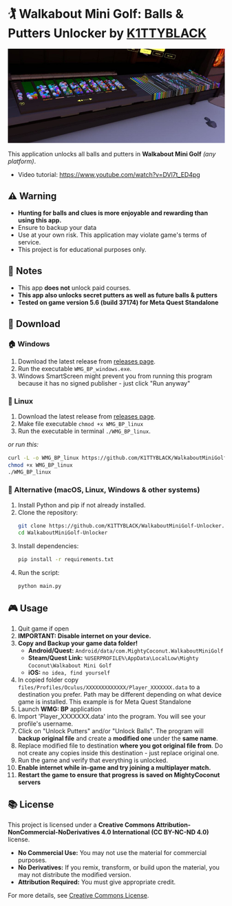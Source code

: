 # 🏌️ Walkabout Mini Golf: Balls & Putters Unlocker by [K1TTYBLACK](https://horizon.meta.com/profile/112795680903761/?hwsh=HCaI4lqR4x)

![Preview Image](preview.jpg)

This application unlocks all balls and putters in **Walkabout Mini Golf** *(any platform)*.
- Video tutorial: https://www.youtube.com/watch?v=DVl7t_ED4pg

## ⚠️ Warning

- **Hunting for balls and clues is more enjoyable and rewarding than using this app.**
- Ensure to backup your data
- Use at your own risk. This application may violate game's terms of service.
- This project is for educational purposes only.

## 📝 Notes
- This app **does not** unlock paid courses.
- **This app also unlocks secret putters as well as future balls & putters**
- **Tested on game version 5.6 (build 37174) for Meta Quest Standalone**

## 📂 Download

### 🏠 Windows
1. Download the latest release from [releases page](https://github.com/K1TTYBLACK/WalkaboutMiniGolf-Unlocker/releases).
2. Run the executable `WMG_BP_windows.exe`.
3. Windows SmartScreen might prevent you from running this program because it has no signed publisher - just click "Run anyway"

### 🐧 Linux
1. Download the latest release from [releases page](https://github.com/K1TTYBLACK/WalkaboutMiniGolf-Unlocker/releases).
2. Make file executable `chmod +x WMG_BP_linux`
3. Run the executable in terminal `./WMG_BP_linux`.

*or run this:*
```sh
curl -L -o WMG_BP_linux https://github.com/K1TTYBLACK/WalkaboutMiniGolf-Unlocker/raw/refs/heads/main/dist/WMG_BP_linux
chmod +x WMG_BP_linux
./WMG_BP_linux
```

### 🍏 Alternative (macOS, Linux, Windows & other systems)
1. Install Python and pip if not already installed.
2. Clone the repository:
   ```sh
   git clone https://github.com/K1TTYBLACK/WalkaboutMiniGolf-Unlocker.git
   cd WalkaboutMiniGolf-Unlocker
   ```
3. Install dependencies:
   ```sh
   pip install -r requirements.txt
   ```
4. Run the script:
   ```sh
   python main.py
   ```

## 🎮 Usage
1. Quit game if open
2. **IMPORTANT: Disable internet on your device.**
3. **Copy and Backup your game data folder!**
   - **Android/Quest:** `Android/data/com.MightyCoconut.WalkaboutMiniGolf`
   - **Steam/Quest Link:** `%USERPROFILE%\AppData\LocalLow\Mighty Coconut\Walkabout Mini Golf`
   - **iOS:** `no idea, find yourself`
4. In copied folder copy `files/Profiles/Oculus/XXXXXXXXXXXXX/Player_XXXXXXX.data` to a destination you prefer. Path may be different depending on what device game is installed. This example is for Meta Quest Standalone
5. Launch **WMG: BP** application 
6. Import 'Player_XXXXXXX.data' into the program. You will see your profile's username.
7. Click on "Unlock Putters" and/or "Unlock Balls". The program will **backup original file** and create a **modified one** under the **same name**.
8. Replace modified file to destination **where you got original file from**. Do not create any copies inside this destination - just replace original one.
9. Run the game and verify that everything is unlocked.
10. **Enable internet while in-game and try joining a multiplayer match.**
11. **Restart the game to ensure that progress is saved on MightyCoconut servers**

## 📚 License
This project is licensed under a **Creative Commons Attribution-NonCommercial-NoDerivatives 4.0 International (CC BY-NC-ND 4.0)** license.

- **No Commercial Use:** You may not use the material for commercial purposes.
- **No Derivatives:** If you remix, transform, or build upon the material, you may not distribute the modified version.
- **Attribution Required:** You must give appropriate credit.

For more details, see [Creative Commons License](https://creativecommons.org/licenses/by-nc-nd/4.0/).

